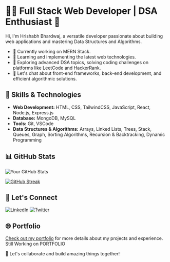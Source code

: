 # 👩‍💻 Full Stack Web Developer | DSA Enthusiast 🧠

Hi, I'm Hrishabh Bhardwaj, a versatile developer passionate about building web applications and mastering Data Structures and Algorithms.

- 🔭 Currently working on MERN Stack.
- 🌱 Learning and implementing the latest web technologies.
- 📘 Exploring advanced DSA topics, solving coding challenges on platforms like LeetCode and HackerRank.
- 💬 Let's chat about front-end frameworks, back-end development, and efficient algorithmic solutions.



## 🚀 Skills & Technologies

- **Web Development:** HTML, CSS, TailwindCSS, JavaScript, React, Node.js, Express.js
- **Database:** MongoDB, MySQL
- **Tools:** Git, VSCode
- **Data Structures & Algorithms:** Arrays, Linked Lists, Trees, Stack, Queues, Graph, Sorting Algorithms, Recursion & Backtracking, Dynamic Programming

## 📊 GitHub Stats

![Your GitHub Stats](https://github-readme-stats.vercel.app/api?username=bhardwaj-hrishabh&show_icons=true&count_private=true&hide=contribs,prs&theme=radical)

[![GitHub Streak](http://github-readme-streak-stats.herokuapp.com?user=your-GitHub-bhardwaj-hrishabh&theme=dark&background=000000)](https://git.io/streak-stats)

## 🤝 Let's Connect

[![LinkedIn](https://img.shields.io/badge/-LinkedIn-blue?style=flat-square&logo=LinkedIn&logoColor=white&link=https://www.linkedin.com/in/your-username/)](https://www.linkedin.com/in/hrishabh-bhardwaj-55aab7218/)
[![Twitter](https://img.shields.io/badge/-Twitter-blue?style=flat-square&logo=Twitter&logoColor=white&link=https://twitter.com/your-username)](https://twitter.com/its_hrishabh_)

## 🌐 Portfolio

[Check out my portfolio]() for more details about my projects and experience. Still Working on PORTFOLIO

🚀 Let's collaborate and build amazing things together!


